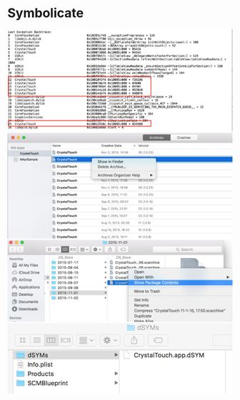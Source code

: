 # Symbolicate

![](assets/symbolicate/backtrace1.jpg)
![](assets/symbolicate/1918EDB3-F321-4E15-94DF-71D2E5DC7702.jpg)
![](assets/symbolicate/55989D1E-84E3-4D10-8A82-C29984154988.jpg)
![](assets/symbolicate/E40396B8-9B90-4A0B-8275-2C3148FBD6A7.jpg)